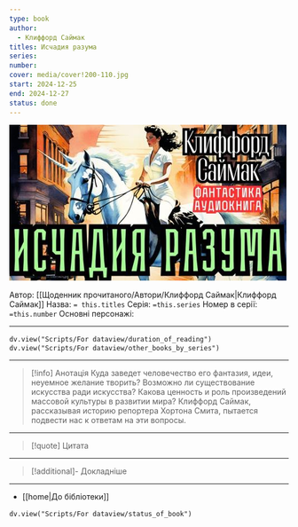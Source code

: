```yaml
---
type: book
author:
  - Клиффорд Саймак
titles: Исчадия разума
series:
number:
cover: media/cover!200-110.jpg
start: 2024-12-25
end: 2024-12-27
status: done
---
```

![cover|200](media/cover!200-110.jpg)

Автор: [[Щоденник прочитаного/Автори/Клиффорд Саймак|Клиффорд Саймак]]
Назва: `= this.titles`
Серія:  `=this.series`
Номер в серії: `=this.number`
Основні персонажі:

---
```dataviewjs
dv.view("Scripts/For dataview/duration_of_reading")
dv.view("Scripts/For dataview/other_books_by_series")
```

---
>[!info] Анотація
>Куда заведет человечество его фантазия, идеи, неуемное желание творить? Возможно ли существование искусства ради искусства? Какова ценность и роль произведений массовой культуры в развитии мира? Клиффорд Саймак, рассказывая историю репортера Хортона Смита, пытается подвести нас к ответам на эти вопросы.
___

>[!quote] Цитата

---
>[!additional]- Докладніше

---

- [[home|До бібліотеки]]

```dataviewjs
dv.view("Scripts/For dataview/status_of_book")
```